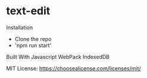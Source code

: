 # text-edit
Installation
- Clone the repo
- 'npm run start'

Built With
Javascript
WebPack
IndexedDB

MIT License: https://choosealicense.com/licenses/mit/
